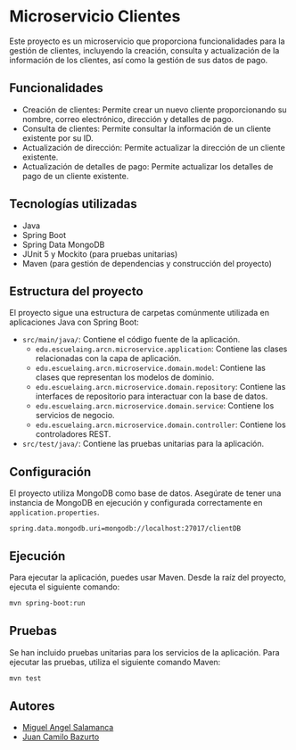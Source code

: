 # Microservicio Clientes

Este proyecto es un microservicio que proporciona funcionalidades para la gestión de clientes, incluyendo la creación, consulta y actualización de la información de los clientes, así como la gestión de sus datos de pago.

## Funcionalidades

- Creación de clientes: Permite crear un nuevo cliente proporcionando su nombre, correo electrónico, dirección y detalles de pago.
- Consulta de clientes: Permite consultar la información de un cliente existente por su ID.
- Actualización de dirección: Permite actualizar la dirección de un cliente existente.
- Actualización de detalles de pago: Permite actualizar los detalles de pago de un cliente existente.

## Tecnologías utilizadas

- Java
- Spring Boot
- Spring Data MongoDB
- JUnit 5 y Mockito (para pruebas unitarias)
- Maven (para gestión de dependencias y construcción del proyecto)

## Estructura del proyecto

El proyecto sigue una estructura de carpetas comúnmente utilizada en aplicaciones Java con Spring Boot:

- `src/main/java/`: Contiene el código fuente de la aplicación.
    - `edu.escuelaing.arcn.microservice.application`: Contiene las clases relacionadas con la capa de aplicación.
    - `edu.escuelaing.arcn.microservice.domain.model`: Contiene las clases que representan los modelos de dominio.
    - `edu.escuelaing.arcn.microservice.domain.repository`: Contiene las interfaces de repositorio para interactuar con la base de datos.
    - `edu.escuelaing.arcn.microservice.domain.service`: Contiene los servicios de negocio.
    - `edu.escuelaing.arcn.microservice.domain.controller`: Contiene los controladores REST.
- `src/test/java/`: Contiene las pruebas unitarias para la aplicación.

## Configuración

El proyecto utiliza MongoDB como base de datos. Asegúrate de tener una instancia de MongoDB en ejecución y configurada correctamente en `application.properties`.

```properties
spring.data.mongodb.uri=mongodb://localhost:27017/clientDB
````
## Ejecución

Para ejecutar la aplicación, puedes usar Maven. Desde la raíz del proyecto, ejecuta el siguiente comando:

```bash
mvn spring-boot:run
````

## Pruebas

Se han incluido pruebas unitarias para los servicios de la aplicación. Para ejecutar las pruebas, utiliza el siguiente comando Maven:

```bash
mvn test
````

## Autores

* [Miguel Angel Salamanca](https://github.com/migueltests007)
* [Juan Camilo Bazurto](https://github.com/juan-bazurto-ec)